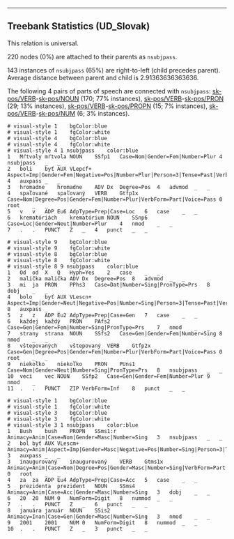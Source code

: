 

--------------------------------------------------------------------------------

## Treebank Statistics (UD_Slovak)

This relation is universal.

220 nodes (0%) are attached to their parents as `nsubjpass`.

143 instances of `nsubjpass` (65%) are right-to-left (child precedes parent).
Average distance between parent and child is 2.91363636363636.

The following 4 pairs of parts of speech are connected with `nsubjpass`: [sk-pos/VERB]()-[sk-pos/NOUN]() (170; 77% instances), [sk-pos/VERB]()-[sk-pos/PRON]() (29; 13% instances), [sk-pos/VERB]()-[sk-pos/PROPN]() (15; 7% instances), [sk-pos/VERB]()-[sk-pos/NUM]() (6; 3% instances).


~~~ conllu
# visual-style 1	bgColor:blue
# visual-style 1	fgColor:white
# visual-style 4	bgColor:blue
# visual-style 4	fgColor:white
# visual-style 4 1 nsubjpass	color:blue
1	Mŕtvoly	mŕtvola	NOUN	SSfp1	Case=Nom|Gender=Fem|Number=Plur	4	nsubjpass	_	_
2	boli	byť	AUX	VLepcf+	Aspect=Imp|Gender=Fem|Negative=Pos|Number=Plur|Person=3|Tense=Past|VerbForm=Part	4	auxpass	_	_
3	hromadne	hromadne	ADV	Dx	Degree=Pos	4	advmod	_	_
4	spaľované	spaľovaný	VERB	Gtfp1x	Case=Nom|Degree=Pos|Gender=Fem|Number=Plur|VerbForm=Part|Voice=Pass	0	root	_	_
5	v	v	ADP	Eu6	AdpType=Prep|Case=Loc	6	case	_	_
6	krematóriách	krematórium	NOUN	SSnp6	Case=Loc|Gender=Neut|Number=Plur	4	nmod	_	_
7	.	.	PUNCT	Z	_	4	punct	_	_

~~~


~~~ conllu
# visual-style 9	bgColor:blue
# visual-style 9	fgColor:white
# visual-style 8	bgColor:blue
# visual-style 8	fgColor:white
# visual-style 8 9 nsubjpass	color:blue
1	Od	od	X	Q	Hyph=Yes	2	case	_	_
2	malička	malička	ADV	Dx	Degree=Pos	8	advmod	_	_
3	mi	ja	PRON	PPhs3	Case=Dat|Number=Sing|PronType=Prs	8	dobj	_	_
4	bolo	byť	AUX	VLescn+	Aspect=Imp|Gender=Neut|Negative=Pos|Number=Sing|Person=3|Tense=Past|VerbForm=Part	8	auxpass	_	_
5	z	z	ADP	Eu2	AdpType=Prep|Case=Gen	7	case	_	_
6	každej	každý	PRON	PAfs2	Case=Gen|Gender=Fem|Number=Sing|PronType=Prs	7	nmod	_	_
7	strany	strana	NOUN	SSfs2	Case=Gen|Gender=Fem|Number=Sing	8	nmod	_	_
8	vštepovaných	vštepovaný	VERB	Gtfp2x	Case=Gen|Degree=Pos|Gender=Fem|Number=Plur|VerbForm=Part|Voice=Pass	0	root	_	_
9	niekoľko	niekoľko	PRON	PUns1	Case=Nom|Gender=Neut|Number=Sing|PronType=Prs	8	nsubjpass	_	_
10	vecí	vec	NOUN	SSfp2	Case=Gen|Gender=Fem|Number=Plur	9	nmod	_	_
11	.	.	PUNCT	ZIP	VerbForm=Inf	8	punct	_	_

~~~


~~~ conllu
# visual-style 1	bgColor:blue
# visual-style 1	fgColor:white
# visual-style 3	bgColor:blue
# visual-style 3	fgColor:white
# visual-style 3 1 nsubjpass	color:blue
1	Bush	bush	PROPN	SSms1:r	Animacy=Anim|Case=Nom|Gender=Masc|Number=Sing	3	nsubjpass	_	_
2	bol	byť	AUX	VLescm+	Animacy=Anim|Aspect=Imp|Gender=Masc|Negative=Pos|Number=Sing|Person=3|Tense=Past|VerbForm=Part	3	auxpass	_	_
3	inaugurovaný	inaugurovaný	VERB	Gtms1x	Animacy=Anim|Case=Nom|Degree=Pos|Gender=Masc|Number=Sing|VerbForm=Part|Voice=Pass	0	root	_	_
4	za	za	ADP	Eu4	AdpType=Prep|Case=Acc	5	case	_	_
5	prezidenta	prezident	NOUN	SSms4	Animacy=Anim|Case=Acc|Gender=Masc|Number=Sing	3	dobj	_	_
6	20	20	NUM	0	NumForm=Digit	8	nummod	_	_
7	.	.	PUNCT	Z	_	6	punct	_	_
8	januára	január	NOUN	SSis2	Animacy=Inan|Case=Gen|Gender=Masc|Number=Sing	3	nmod	_	_
9	2001	2001	NUM	0	NumForm=Digit	8	nummod	_	_
10	.	.	PUNCT	Z	_	3	punct	_	_

~~~


